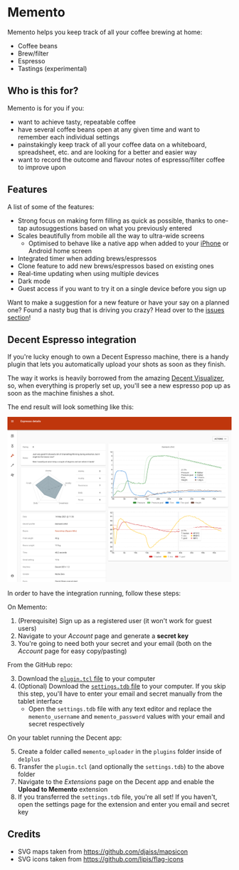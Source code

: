 # Memento

Memento helps you keep track of all your coffee brewing at home:

- Coffee beans
- Brew/filter
- Espresso
- Tastings (experimental)

## Who is this for?

Memento is for you if you:

- want to achieve tasty, repeatable coffee
- have several coffee beans open at any given time and want to remember each individual settings
- painstakingly keep track of all your coffee data on a whiteboard, spreadsheet, etc. and are looking for a better and easier way
- want to record the outcome and flavour notes of espresso/filter coffee to improve upon

## Features

A list of some of the features:

- Strong focus on making form filling as quick as possible, thanks to one-tap autosuggestions based on what you previously entered
- Scales beautifully from mobile all the way to ultra-wide screens
  - Optimised to behave like a native app when added to your [iPhone](https://support.apple.com/en-gb/guide/iphone/iph42ab2f3a7/ios#iph4f9a47bbc) or Android home screen
- Integrated timer when adding brews/espressos
- Clone feature to add new brews/espressos based on existing ones
- Real-time updating when using multiple devices
- Dark mode
- Guest access if you want to try it on a single device before you sign up

Want to make a suggestion for a new feature or have your say on a planned one? Found a nasty bug that is driving you crazy? Head over to the [issues section](https://github.com/stassinari/memento/issues)!

## Decent Espresso integration

If you're lucky enough to own a Decent Espresso machine, there is a handy plugin that lets you automatically upload your shots as soon as they finish.

The way it works is heavily borrowed from the amazing [Decent Visualizer](https://github.com/miharekar/decent-visualizer), so, when everything is properly set up, you'll see a new espresso pop up as soon as the machine finishes a shot.

The end result will look something like this:

<img src="docs/decent-graph.png" width=512 />

In order to have the integration running, follow these steps:

On Memento:

1. (Prerequisite) Sign up as a registered user (it won't work for guest users)
2. Navigate to your _Account_ page and generate a **secret key**
3. You're going to need both your secret and your email (both on the _Account_ page for easy copy/pasting)

From the GitHub repo:

3. Download the [`plugin.tcl` file](external/decent/memento_uploader/plugin.tcl) to your computer
4. (Optional) Download the [`settings.tdb` file](external/decent/memento_uploader/settings.tdb) to your computer. If you skip this step, you'll have to enter your email and secret manually from the tablet interface
   - Open the `settings.tdb` file with any text editor and replace the `memento_username` and `memento_password` values with your email and secret respectively

On your tablet running the Decent app:

5. Create a folder called `memento_uploader` in the `plugins` folder inside of `de1plus`
6. Transfer the `plugin.tcl` (and optionally the `settings.tdb`) to the above folder
7. Navigate to the _Extensions_ page on the Decent app and enable the **Upload to Memento** extension
8. If you transferred the `settings.tdb` file, you're all set! If you haven't, open the settings page for the extension and enter you email and secret key

## Credits

- SVG maps taken from https://github.com/djaiss/mapsicon
- SVG icons taken from https://github.com/lipis/flag-icons
